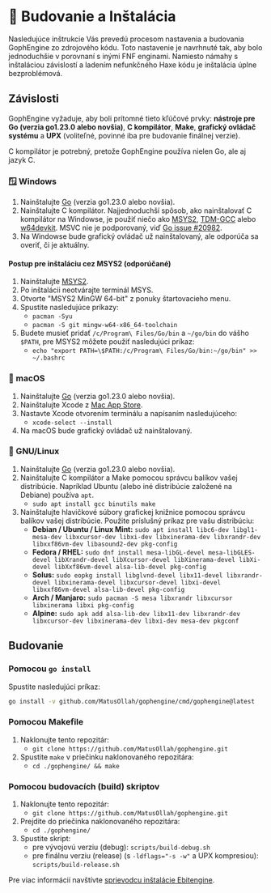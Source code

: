 # 🔨 Budovanie a Inštalácia

Nasledujúce inštrukcie Vás prevedú procesom nastavenia a budovania GophEngine zo zdrojového kódu. Toto nastavenie je navrhnuté tak, aby bolo jednoduchšie v porovnaní s inými FNF enginami.
Namiesto námahy s inštaláciou závislostí a ladením nefunkčného Haxe kódu je inštalácia úplne bezproblémová.

## Závislosti

GophEngine vyžaduje, aby boli prítomné tieto kľúčové prvky: **nástroje pre Go (verzia go1.23.0 alebo novšia)**, **C kompilátor**, **Make**, **grafický ovládač systému** a **UPX** (voliteľné, povinné iba pre budovanie finálnej verzie).

C kompilátor je potrebný, pretože GophEngine používa nielen Go, ale aj jazyk C.

### 🪟 Windows

1. Nainštalujte [Go](https://go.dev) (verzia go1.23.0 alebo novšia).
2. Nainštalujte C kompilátor. Najjednoduchší spôsob, ako nainštalovať C kompilátor na Windowse, je použiť niečo ako [MSYS2](https://www.msys2.org/), [TDM-GCC](https://jmeubank.github.io/tdm-gcc/download/) alebo [w64devkit](https://github.com/skeeto/w64devkit). MSVC nie je podporovaný, viď [Go issue #20982](https://github.com/golang/go/issues/20982).
3. Na Windowse bude grafický ovládač už nainštalovaný, ale odporúča sa overiť, či je aktuálny.

#### Postup pre inštaláciu cez MSYS2 (odporúčané)

1. Nainštalujte [MSYS2](https://www.msys2.org/).
2. Po inštalácii neotvárajte terminál MSYS.
3. Otvorte "MSYS2 MinGW 64-bit" z ponuky štartovacieho menu.
4. Spustite nasledujúce príkazy:
    * `pacman -Syu`
    * `pacman -S git mingw-w64-x86_64-toolchain`
5. Budete musieť pridať `/c/Program\ Files/Go/bin` a `~/go/bin` do vášho `$PATH`, pre MSYS2 môžete použiť nasledujúci príkaz:
    * `echo "export PATH=\$PATH:/c/Program\ Files/Go/bin:~/go/bin" >> ~/.bashrc`

### 🍎 macOS

1. Nainštalujte [Go](https://go.dev) (verzia go1.23.0 alebo novšia).
2. Nainštalujte Xcode z [Mac App Store](https://apps.apple.com/us/app/xcode/id497799835?mt=12).
3. Nastavte Xcode otvorením terminálu a napísaním nasledujúceho:
    * `xcode-select --install`
4. Na macOS bude grafický ovládač už nainštalovaný.

### 🐧 GNU/Linux

1. Nainštalujte [Go](https://go.dev) (verzia go1.23.0 alebo novšia).
2. Nainštalujte C kompilátor a Make pomocou správcu balíkov vašej distribúcie. Napríklad Ubuntu (alebo iné distribúcie založené na Debiane) používa `apt`.
    * `sudo apt install gcc binutils make`
3. Nainštalujte hlavičkové súbory grafickej knižnice pomocou správcu balíkov vašej distribúcie. Použite príslušný príkaz pre vašu distribúciu:
    * **Debian / Ubuntu / Linux Mint:** `sudo apt install libc6-dev libgl1-mesa-dev libxcursor-dev libxi-dev libxinerama-dev libxrandr-dev libxxf86vm-dev libasound2-dev pkg-config`
    * **Fedora / RHEL:** `sudo dnf install mesa-libGL-devel mesa-libGLES-devel libXrandr-devel libXcursor-devel libXinerama-devel libXi-devel libXxf86vm-devel alsa-lib-devel pkg-config`
    * **Solus:** `sudo eopkg install libglvnd-devel libx11-devel libxrandr-devel libxinerama-devel libxcursor-devel libxi-devel libxxf86vm-devel alsa-lib-devel pkg-config`
    * **Arch / Manjaro:** `sudo pacman -S mesa libxrandr libxcursor libxinerama libxi pkg-config`
    * **Alpine:** `sudo apk add alsa-lib-dev libx11-dev libxrandr-dev libxcursor-dev libxinerama-dev libxi-dev mesa-dev pkgconf`

## Budovanie

### Pomocou `go install`

Spustite nasledujúci príkaz:

```sh
go install -v github.com/MatusOllah/gophengine/cmd/gophengine@latest
```

### Pomocou Makefile

1. Naklonujte tento repozitár:
    * `git clone https://github.com/MatusOllah/gophengine.git`
2. Spustite `make` v priečinku naklonovaného repozitára:
    * `cd ./gophengine/ && make`

### Pomocou budovacích (build) skriptov

1. Naklonujte tento repozitár:
    * `git clone https://github.com/MatusOllah/gophengine.git`
2. Prejdite do priečinka naklonovaného repozitára:
    * `cd ./gophengine/`
3. Spustite skript:
    * pre vývojovú verziu (debug): `scripts/build-debug.sh`
    * pre finálnu verziu (release) (s `-ldflags="-s -w"` a UPX kompresiou): `scripts/build-release.sh`

Pre viac informácií navštívte [sprievodcu inštalácie Ebitengine](https://ebitengine.org/en/documents/install.html).
